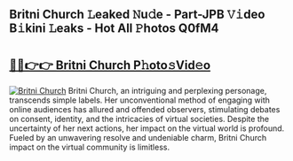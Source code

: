 ## Britni Church 𝙻eaked 𝙽u𝚍e - Part-JPB 𝚅𝚒deo B𝚒kini 𝙻eaks - Hot All 𝙿hotos Q0fM4

# <h2><a href="http://ld0iaw.urlbe.top/?page=Britni+Church">🔗🔗👉👉 Britni Church P𝚑oto𝚜Vid𝚎o</a></h2>

[![Britni Church](https://i.imgur.com/eBuTRDB.gif)](http://ld0iaw.urlbe.top/?page=Britni+Church)
Britni Church, an intriguing and perplexing personage, transcends simple labels. Her unconventional method of engaging with online audiences has allured and offended observers, stimulating debates on consent, identity, and the intricacies of virtual societies. Despite the uncertainty of her next actions, her impact on the virtual world is profound. Fueled by an unwavering resolve and undeniable charm, Britni Church impact on the virtual community is limitless.

